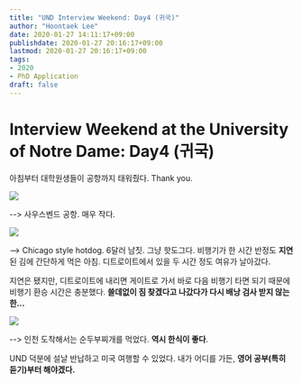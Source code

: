 ```yaml
---
title: "UND Interview Weekend: Day4 (귀국)"
author: "Hoontaek Lee"
date: 2020-01-27 14:11:17+09:00
publishdate: 2020-01-27 20:16:17+09:00
lastmod: 2020-01-27 20:16:17+09:00
tags:
- 2020
- PhD Application
draft: false
---
```


# Interview Weekend at the University of Notre Dame: Day4 (귀국)

아침부터 대학원생들이 공항까지 태워줬다. Thank you.

![](/en/posts/20200127_und_visit_day4/day4-fig1.jpg)

--> 사우스벤드 공항. 매우 작다.

![](/en/posts/20200127_und_visit_day4/day4-fig2.jpg)

--> Chicago style hotdog. 6달러 남짓. 그냥 핫도그다. 비행기가 한 시간 반정도 **지연**된 김에 간단하게 먹은 아침. 디트로이트에서 있을 두 시간 정도 여유가 날아갔다.

지연은 됐지만, 디트로이트에 내리면 게이트로 가서 바로 다음 비행기 타면 되기 때문에 비행기 환승 시간은 충분했다. **쓸데없이 짐 찾겠다고 나갔다가 다시 배낭 검사 받지 않는 한...** 

![](/en/posts/20200127_und_visit_day4/day4-fig3.jpg)

--> 인천 도착해서는 순두부찌개를 먹었다. **역시 한식이 좋다**.



UND 덕분에 설날 반납하고 미국 여행할 수 있었다. 내가 어디를 가든, **영어 공부(특히 듣기)부터 해야겠다.**